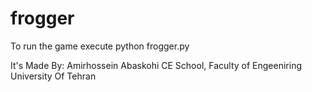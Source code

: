 # frogger

To run the game execute
python frogger.py


It's Made By:
Amirhossein Abaskohi
CE School, Faculty of Engeeniring
University Of Tehran